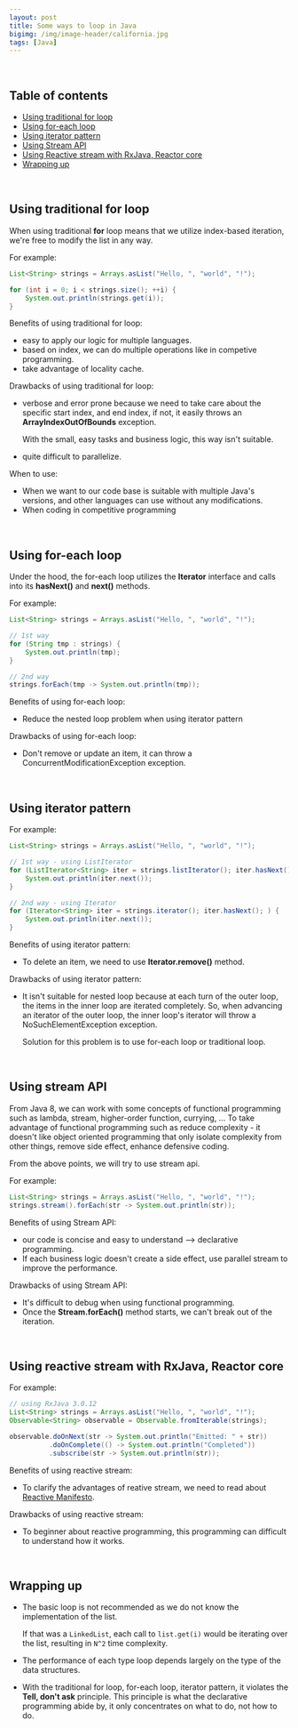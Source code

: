 ```yaml
---
layout: post
title: Some ways to loop in Java
bigimg: /img/image-header/california.jpg
tags: [Java]
---
```




<br>

## Table of contents
- [Using traditional for loop](#using-traditional-for-loop)
- [Using for-each loop](#using-for-each-loop)
- [Using iterator pattern](#using-iterator-pattern)
- [Using Stream API](#using-stream-api)
- [Using Reactive stream with RxJava, Reactor core](#using-reactive-stream-with-rxjava,-reactor-core)
- [Wrapping up](#wrapping-up)


<br>

## Using traditional for loop

When using traditional **for** loop means that we utilize index-based iteration, we're free to modify the list in any way.

For example:

```java
List<String> strings = Arrays.asList("Hello, ", "world", "!");

for (int i = 0; i < strings.size(); ++i) {
    System.out.println(strings.get(i));
}
```

Benefits of using traditional for loop:
- easy to apply our logic for multiple languages. 
- based on index, we can do multiple operations like in competive programming.
- take advantage of locality cache.

Drawbacks of using traditional for loop:
- verbose and error prone because we need to take care about the specific start index, and end index, if not, it easily throws an **ArrayIndexOutOfBounds** exception.

    With the small, easy tasks and business logic, this way isn't suitable.

- quite difficult to parallelize.

When to use:
- When we want to our code base is suitable with multiple Java's versions, and other languages can use without any modifications.
- When coding in competitive programming

<br>

## Using for-each loop

Under the hood, the for-each loop utilizes the **Iterator** interface and calls into its **hasNext()** and **next()** methods.

For example:

```java
List<String> strings = Arrays.asList("Hello, ", "world", "!");

// 1st way
for (String tmp : strings) {
    System.out.println(tmp);
}

// 2nd way
strings.forEach(tmp -> System.out.println(tmp));
```

Benefits of using for-each loop:
- Reduce the nested loop problem when using iterator pattern

Drawbacks of using for-each loop:
- Don't remove or update an item, it can throw a ConcurrentModificationException exception.

<br>

## Using iterator pattern

For example:

```java
List<String> strings = Arrays.asList("Hello, ", "world", "!");

// 1st way - using ListIterator
for (ListIterator<String> iter = strings.listIterator(); iter.hasNext(); ) {
    System.out.println(iter.next());
}

// 2nd way - using Iterator
for (Iterator<String> iter = strings.iterator(); iter.hasNext(); ) {
    System.out.println(iter.next());
}
```


Benefits of using iterator pattern:
- To delete an item, we need to use **Iterator.remove()** method.

Drawbacks of using iterator pattern:
- It isn't suitable for nested loop because at each turn of the outer loop, the items in the inner loop are iterated completely. So, when advancing an iterator of the outer loop, the inner loop's iterator will throw a NoSuchElementException exception.

    Solution for this problem is to use for-each loop or traditional loop.

<br>

## Using stream API

From Java 8, we can work with some concepts of functional programming such as lambda, stream, higher-order function, currying, ... To take advantage of functional programming such as reduce complexity - it doesn't like object oriented programming that only isolate complexity from other things, remove side effect, enhance defensive coding.

From the above points, we will try to use stream api.

For example:

```java
List<String> strings = Arrays.asList("Hello, ", "world", "!");
strings.stream().forEach(str -> System.out.println(str));
```

Benefits of using Stream API:
- our code is concise and easy to understand --> declarative programming.
- If each business logic doesn't create a side effect, use parallel stream to improve the performance.

Drawbacks of using Stream API:
- It's difficult to debug when using functional programming.
- Once the **Stream.forEach()** method starts, we can't break out of the iteration.


<br>

## Using reactive stream with RxJava, Reactor core

For example:

```java
// using RxJava 3.0.12
List<String> strings = Arrays.asList("Hello, ", "world", "!");
Observable<String> observable = Observable.fromIterable(strings);

observable.doOnNext(str -> System.out.println("Emitted: " + str))
          .doOnComplete(() -> System.out.println("Completed"))
          .subscribe(str -> System.out.println(str));
```

Benefits of using reactive stream:
- To clarify the advantages of reative stream, we need to read about [Reactive Manifesto](https://www.reactivemanifesto.org/).

Drawbacks of using reactive stream:
- To beginner about reactive programming, this programming can difficult to understand how it works.

<br>

## Wrapping up

- The basic loop is not recommended as we do not know the implementation of the list.

    If that was a ```LinkedList```, each call to ```list.get(i)``` would be iterating over the list, resulting in ```N^2``` time complexity.

- The performance of each type loop depends largely on the type of the data structures.

- With the traditional for loop, for-each loop, iterator pattern, it violates the **Tell, don't ask** principle. This principle is what the declarative programming abide by, it only concentrates on what to do, not how to do.
